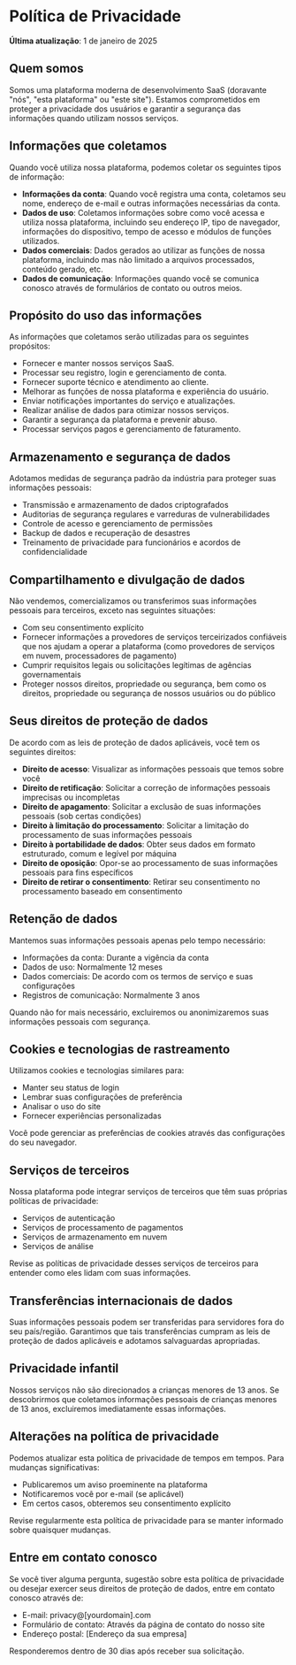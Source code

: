 # Política de Privacidade

**Última atualização**: 1 de janeiro de 2025

## Quem somos

Somos uma plataforma moderna de desenvolvimento SaaS (doravante "nós", "esta plataforma" ou "este site"). Estamos comprometidos em proteger a privacidade dos usuários e garantir a segurança das informações quando utilizam nossos serviços.

## Informações que coletamos

Quando você utiliza nossa plataforma, podemos coletar os seguintes tipos de informação:

- **Informações da conta**: Quando você registra uma conta, coletamos seu nome, endereço de e-mail e outras informações necessárias da conta.
- **Dados de uso**: Coletamos informações sobre como você acessa e utiliza nossa plataforma, incluindo seu endereço IP, tipo de navegador, informações do dispositivo, tempo de acesso e módulos de funções utilizados.
- **Dados comerciais**: Dados gerados ao utilizar as funções de nossa plataforma, incluindo mas não limitado a arquivos processados, conteúdo gerado, etc.
- **Dados de comunicação**: Informações quando você se comunica conosco através de formulários de contato ou outros meios.

## Propósito do uso das informações

As informações que coletamos serão utilizadas para os seguintes propósitos:

- Fornecer e manter nossos serviços SaaS.
- Processar seu registro, login e gerenciamento de conta.
- Fornecer suporte técnico e atendimento ao cliente.
- Melhorar as funções de nossa plataforma e experiência do usuário.
- Enviar notificações importantes do serviço e atualizações.
- Realizar análise de dados para otimizar nossos serviços.
- Garantir a segurança da plataforma e prevenir abuso.
- Processar serviços pagos e gerenciamento de faturamento.

## Armazenamento e segurança de dados

Adotamos medidas de segurança padrão da indústria para proteger suas informações pessoais:

- Transmissão e armazenamento de dados criptografados
- Auditorias de segurança regulares e varreduras de vulnerabilidades
- Controle de acesso e gerenciamento de permissões
- Backup de dados e recuperação de desastres
- Treinamento de privacidade para funcionários e acordos de confidencialidade

## Compartilhamento e divulgação de dados

Não vendemos, comercializamos ou transferimos suas informações pessoais para terceiros, exceto nas seguintes situações:

- Com seu consentimento explícito
- Fornecer informações a provedores de serviços terceirizados confiáveis que nos ajudam a operar a plataforma (como provedores de serviços em nuvem, processadores de pagamento)
- Cumprir requisitos legais ou solicitações legítimas de agências governamentais
- Proteger nossos direitos, propriedade ou segurança, bem como os direitos, propriedade ou segurança de nossos usuários ou do público

## Seus direitos de proteção de dados

De acordo com as leis de proteção de dados aplicáveis, você tem os seguintes direitos:

- **Direito de acesso**: Visualizar as informações pessoais que temos sobre você
- **Direito de retificação**: Solicitar a correção de informações pessoais imprecisas ou incompletas
- **Direito de apagamento**: Solicitar a exclusão de suas informações pessoais (sob certas condições)
- **Direito à limitação do processamento**: Solicitar a limitação do processamento de suas informações pessoais
- **Direito à portabilidade de dados**: Obter seus dados em formato estruturado, comum e legível por máquina
- **Direito de oposição**: Opor-se ao processamento de suas informações pessoais para fins específicos
- **Direito de retirar o consentimento**: Retirar seu consentimento no processamento baseado em consentimento

## Retenção de dados

Mantemos suas informações pessoais apenas pelo tempo necessário:

- Informações da conta: Durante a vigência da conta
- Dados de uso: Normalmente 12 meses
- Dados comerciais: De acordo com os termos de serviço e suas configurações
- Registros de comunicação: Normalmente 3 anos

Quando não for mais necessário, excluiremos ou anonimizaremos suas informações pessoais com segurança.

## Cookies e tecnologias de rastreamento

Utilizamos cookies e tecnologias similares para:

- Manter seu status de login
- Lembrar suas configurações de preferência
- Analisar o uso do site
- Fornecer experiências personalizadas

Você pode gerenciar as preferências de cookies através das configurações do seu navegador.

## Serviços de terceiros

Nossa plataforma pode integrar serviços de terceiros que têm suas próprias políticas de privacidade:

- Serviços de autenticação
- Serviços de processamento de pagamentos
- Serviços de armazenamento em nuvem
- Serviços de análise

Revise as políticas de privacidade desses serviços de terceiros para entender como eles lidam com suas informações.

## Transferências internacionais de dados

Suas informações pessoais podem ser transferidas para servidores fora do seu país/região. Garantimos que tais transferências cumpram as leis de proteção de dados aplicáveis e adotamos salvaguardas apropriadas.

## Privacidade infantil

Nossos serviços não são direcionados a crianças menores de 13 anos. Se descobrirmos que coletamos informações pessoais de crianças menores de 13 anos, excluiremos imediatamente essas informações.

## Alterações na política de privacidade

Podemos atualizar esta política de privacidade de tempos em tempos. Para mudanças significativas:

- Publicaremos um aviso proeminente na plataforma
- Notificaremos você por e-mail (se aplicável)
- Em certos casos, obteremos seu consentimento explícito

Revise regularmente esta política de privacidade para se manter informado sobre quaisquer mudanças.

## Entre em contato conosco

Se você tiver alguma pergunta, sugestão sobre esta política de privacidade ou desejar exercer seus direitos de proteção de dados, entre em contato conosco através de:

- E-mail: privacy@[yourdomain].com
- Formulário de contato: Através da página de contato do nosso site
- Endereço postal: [Endereço da sua empresa]

Responderemos dentro de 30 dias após receber sua solicitação.
